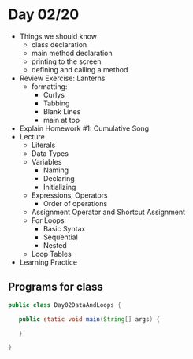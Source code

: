 # Day 02/20

+ Things we should know
  - class declaration
  - main method declaration
  - printing to the screen
  - defining and calling a method
+ Review Exercise: Lanterns
  - formatting:
    - Curlys
    - Tabbing
    - Blank Lines
    - main at top
+ Explain Homework #1: Cumulative Song
+ Lecture
  - Literals
  - Data Types
  - Variables
    - Naming
    - Declaring
    - Initializing
  - Expressions, Operators
    - Order of operations
  - Assignment Operator and Shortcut Assignment
  - For Loops
    - Basic Syntax
    - Sequential
    - Nested
  - Loop Tables
+ Learning Practice

## Programs for class
```java
public class Day02DataAndLoops {

   public static void main(String[] args) {

   }

}
```
